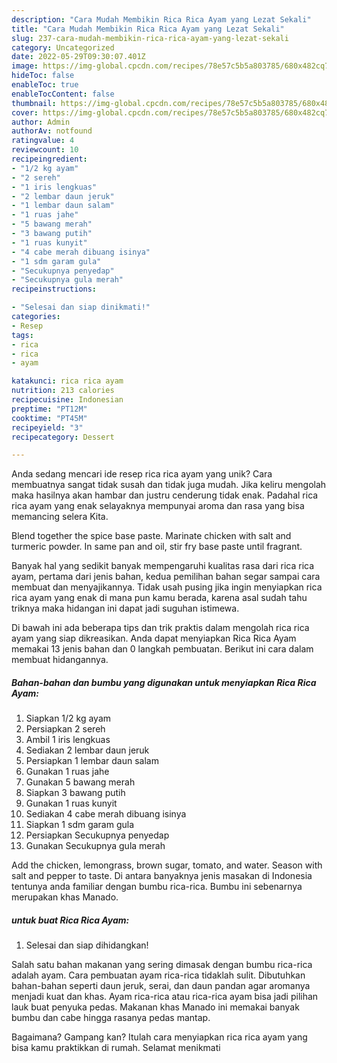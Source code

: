 ```yaml
---
description: "Cara Mudah Membikin Rica Rica Ayam yang Lezat Sekali"
title: "Cara Mudah Membikin Rica Rica Ayam yang Lezat Sekali"
slug: 237-cara-mudah-membikin-rica-rica-ayam-yang-lezat-sekali
category: Uncategorized
date: 2022-05-29T09:30:07.401Z
image: https://img-global.cpcdn.com/recipes/78e57c5b5a803785/680x482cq70/rica-rica-ayam-foto-resep-utama.jpg
hideToc: false
enableToc: true
enableTocContent: false
thumbnail: https://img-global.cpcdn.com/recipes/78e57c5b5a803785/680x482cq70/rica-rica-ayam-foto-resep-utama.jpg
cover: https://img-global.cpcdn.com/recipes/78e57c5b5a803785/680x482cq70/rica-rica-ayam-foto-resep-utama.jpg
author: Admin
authorAv: notfound
ratingvalue: 4
reviewcount: 10
recipeingredient:
- "1/2 kg ayam"
- "2 sereh"
- "1 iris lengkuas"
- "2 lembar daun jeruk"
- "1 lembar daun salam"
- "1 ruas jahe"
- "5 bawang merah"
- "3 bawang putih"
- "1 ruas kunyit"
- "4 cabe merah dibuang isinya"
- "1 sdm garam gula"
- "Secukupnya penyedap"
- "Secukupnya gula merah"
recipeinstructions:

- "Selesai dan siap dinikmati!"
categories:
- Resep
tags:
- rica
- rica
- ayam

katakunci: rica rica ayam 
nutrition: 213 calories
recipecuisine: Indonesian
preptime: "PT12M"
cooktime: "PT45M"
recipeyield: "3"
recipecategory: Dessert

---
```





Anda sedang mencari ide resep rica rica ayam yang unik? Cara membuatnya sangat tidak susah dan tidak juga mudah. Jika keliru mengolah maka hasilnya akan hambar dan justru cenderung tidak enak. Padahal rica rica ayam yang enak selayaknya mempunyai aroma dan rasa yang bisa memancing selera Kita.





Blend together the spice base paste. Marinate chicken with salt and turmeric powder. In same pan and oil, stir fry base paste until fragrant.

Banyak hal yang sedikit banyak mempengaruhi kualitas rasa dari rica rica ayam, pertama dari jenis bahan, kedua pemilihan bahan segar sampai cara membuat dan menyajikannya. Tidak usah pusing jika ingin menyiapkan rica rica ayam yang enak di mana pun kamu berada, karena asal sudah tahu triknya maka hidangan ini dapat jadi suguhan istimewa.






Di bawah ini ada beberapa tips dan trik praktis dalam mengolah rica rica ayam yang siap dikreasikan. Anda dapat menyiapkan Rica Rica Ayam memakai 13 jenis bahan dan 0 langkah pembuatan. Berikut ini cara dalam membuat hidangannya.

<!--inarticleads1-->

##### Bahan-bahan dan bumbu yang digunakan untuk menyiapkan Rica Rica Ayam:

1. Siapkan 1/2 kg ayam
1. Persiapkan 2 sereh
1. Ambil 1 iris lengkuas
1. Sediakan 2 lembar daun jeruk
1. Persiapkan 1 lembar daun salam
1. Gunakan 1 ruas jahe
1. Gunakan 5 bawang merah
1. Siapkan 3 bawang putih
1. Gunakan 1 ruas kunyit
1. Sediakan 4 cabe merah dibuang isinya
1. Siapkan 1 sdm garam gula
1. Persiapkan Secukupnya penyedap
1. Gunakan Secukupnya gula merah


Add the chicken, lemongrass, brown sugar, tomato, and water. Season with salt and pepper to taste. Di antara banyaknya jenis masakan di Indonesia tentunya anda familiar dengan bumbu rica-rica. Bumbu ini sebenarnya merupakan khas Manado. 

<!--inarticleads2-->

#####  untuk buat Rica Rica Ayam:


1. Selesai dan siap dihidangkan!

Salah satu bahan makanan yang sering dimasak dengan bumbu rica-rica adalah ayam. Cara pembuatan ayam rica-rica tidaklah sulit. Dibutuhkan bahan-bahan seperti daun jeruk, serai, dan daun pandan agar aromanya menjadi kuat dan khas. Ayam rica-rica atau rica-rica ayam bisa jadi pilihan lauk buat penyuka pedas. Makanan khas Manado ini memakai banyak bumbu dan cabe hingga rasanya pedas mantap. 

Bagaimana? Gampang kan? Itulah cara menyiapkan rica rica ayam yang bisa kamu praktikkan di rumah. Selamat menikmati
